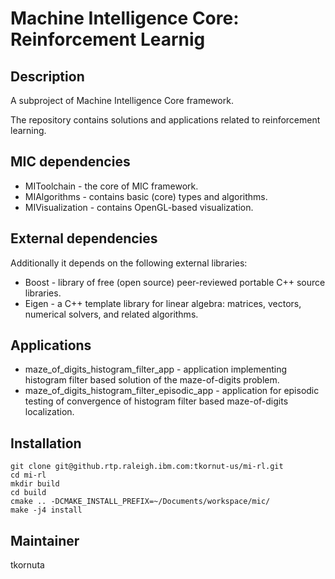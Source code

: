 Machine Intelligence Core: Reinforcement Learnig
=========================================

Description
-----------

A subproject of Machine Intelligence Core framework.

The repository contains solutions and applications related to reinforcement learning.

MIC dependencies
------------
   * MIToolchain - the core of MIC framework.
   * MIAlgorithms - contains basic (core) types and algorithms.
   * MIVisualization - contains OpenGL-based visualization.

External dependencies
------------
Additionally it depends on the following external libraries:
   * Boost - library of free (open source) peer-reviewed portable C++ source libraries.
   * Eigen - a C++ template library for linear algebra: matrices, vectors, numerical solvers, and related algorithms.

Applications
------------
   *  maze_of_digits_histogram_filter_app - application implementing histogram filter based solution of the maze-of-digits problem.
   *  maze_of_digits_histogram_filter_episodic_app - application for episodic testing of convergence of histogram filter based maze-of-digits localization.


Installation
------------
```
git clone git@github.rtp.raleigh.ibm.com:tkornut-us/mi-rl.git
cd mi-rl
mkdir build
cd build
cmake .. -DCMAKE_INSTALL_PREFIX=~/Documents/workspace/mic/
make -j4 install
```

Maintainer
----------
tkornuta


